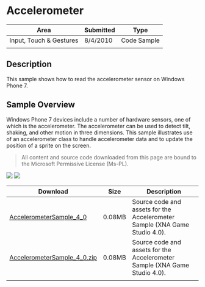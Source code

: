 # Accelerometer

|Area|Submitted|Type|
|-|-|-|
|Input, Touch & Gestures|8/4/2010|Code Sample|
||||

## Description

This sample shows how to read the accelerometer sensor on Windows Phone 7.

## Sample Overview

Windows Phone 7 devices include a number of hardware sensors, one of which is the accelerometer. The accelerometer can be used to detect tilt, shaking, and other motion in three dimensions. This sample illustrates use of an accelerometer class to handle accelerometer data and to update the position of a sprite on the screen.

> All content and source code downloaded from this page are bound to the Microsoft Permissive License (Ms-PL).

![](https://github.com/simondarksidej/XNAGameStudio/blob/master/Images/accel1.png?raw=true)
![](https://github.com/simondarksidej/XNAGameStudio/blob/master/Images/accel2.png?raw=true)

Download | Size | Description
---|---|---|
[AccelerometerSample_4_0](https://github.com/simondarksidej/XNAGameStudio/tree/master/Samples/AccelerometerSample_4_0) | 0.08MB | Source code and assets for the Accelerometer Sample (XNA Game Studio 4.0).
[AccelerometerSample_4_0.zip](https://github.com/simondarksidej/XNAGameStudioZips/raw/zips/AccelerometerSample_4_0.zip) | 0.08MB | Source code and assets for the Accelerometer Sample (XNA Game Studio 4.0).
||||
